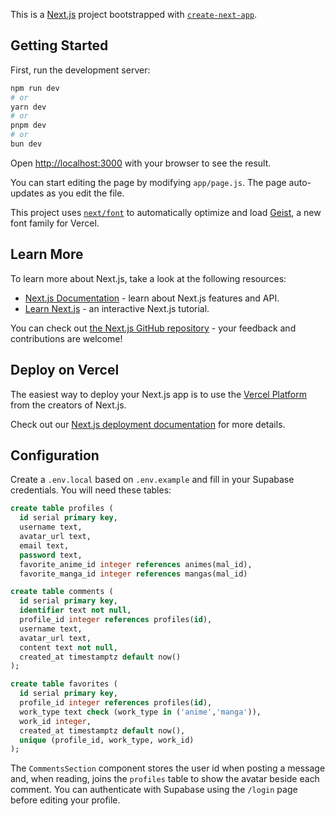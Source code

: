 This is a [Next.js](https://nextjs.org) project bootstrapped with [`create-next-app`](https://github.com/vercel/next.js/tree/canary/packages/create-next-app).

## Getting Started

First, run the development server:

```bash
npm run dev
# or
yarn dev
# or
pnpm dev
# or
bun dev
```

Open [http://localhost:3000](http://localhost:3000) with your browser to see the result.

You can start editing the page by modifying `app/page.js`. The page auto-updates as you edit the file.

This project uses [`next/font`](https://nextjs.org/docs/app/building-your-application/optimizing/fonts) to automatically optimize and load [Geist](https://vercel.com/font), a new font family for Vercel.

## Learn More

To learn more about Next.js, take a look at the following resources:

- [Next.js Documentation](https://nextjs.org/docs) - learn about Next.js features and API.
- [Learn Next.js](https://nextjs.org/learn) - an interactive Next.js tutorial.

You can check out [the Next.js GitHub repository](https://github.com/vercel/next.js) - your feedback and contributions are welcome!

## Deploy on Vercel

The easiest way to deploy your Next.js app is to use the [Vercel Platform](https://vercel.com/new?utm_medium=default-template&filter=next.js&utm_source=create-next-app&utm_campaign=create-next-app-readme) from the creators of Next.js.

Check out our [Next.js deployment documentation](https://nextjs.org/docs/app/building-your-application/deploying) for more details.

## Configuration

Create a `.env.local` based on `.env.example` and fill in your Supabase credentials. You will need these tables:

```sql
create table profiles (
  id serial primary key,
  username text,
  avatar_url text,
  email text,
  password text,
  favorite_anime_id integer references animes(mal_id),
  favorite_manga_id integer references mangas(mal_id)

create table comments (
  id serial primary key,
  identifier text not null,
  profile_id integer references profiles(id),
  username text,
  avatar_url text,
  content text not null,
  created_at timestamptz default now()
);

create table favorites (
  id serial primary key,
  profile_id integer references profiles(id),
  work_type text check (work_type in ('anime','manga')),
  work_id integer,
  created_at timestamptz default now(),
  unique (profile_id, work_type, work_id)
);
```

The `CommentsSection` component stores the user id when posting a message and, when reading, joins the `profiles` table to show the avatar beside each comment.
You can authenticate with Supabase using the `/login` page before editing your profile.

